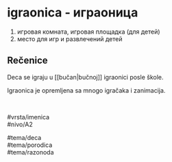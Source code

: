 # igraonica - играоница

1. игровая комната, игровая площадка (для детей)
2. место для игр и развлечений детей

## Rečenice

Deca se igraju u [[bučan|bučnoj]] igraonici posle škole.

Igraonica je opremljena sa mnogo igračaka i zanimacija.

<br>

#vrsta/imenica  
#nivo/A2  

#tema/deca  
#tema/porodica  
#tema/razonoda  
